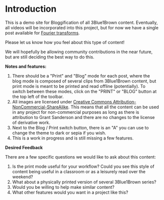 # Introduction

This is a demo site for Bloggification of all 3Blue1Brown content.
Eventually, all videos will be incorporated into this project, but for now we have a single post available for [Fourier transforms](contents/fourier_transforms/fourier_transforms.md).

Please let us know how you feel about this type of content!

We will hopefully be allowing community contributions in the near future, but are still deciding the best way to do this.

**Notes and features:**
1. There should be a "Print" and "Blog" mode for each post, where the blog mode is composed of several clips from 3Blue1Brown content, but print mode is meant to be printed and read offline (potentially). To switch between these modes, click on the "PRINT" or "BLOG" button at the top left of the toolbar.
2. All images are licensed under [Creative Commons Attribution-NonCommercial-ShareAlike](https://creativecommons.org/licenses/by-nc-sa/4.0/legalcode). This means that all the content can be used in any project for non-commercial purposes as long as there is attribution to Grant Sanderson and there are no changes to the license of derivative work.
3. Next to the Blog / Print switch button, there is an "A" you can use to change the theme to dark or sepia if you wish.
4. This is a work in progress and is still missing a few features.

**Desired Feedback**

There are a few specific questions we would like to ask about this content:
1. Is the print mode useful for your workflow? Could you see this style of content being useful in a classroom or as a leisurely read over the weekend?
2. What about a physically printed version of several 3Blue1Brown series?
3. Would you be willing to help make similar content?
4. What other features would you want in a project like this?
